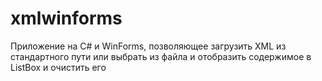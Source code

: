 # xmlwinforms
Приложение на C# и WinForms, позволяющее загрузить XML из стандартного пути или выбрать из файла и отобразить содержимое в ListBox и очистить его
